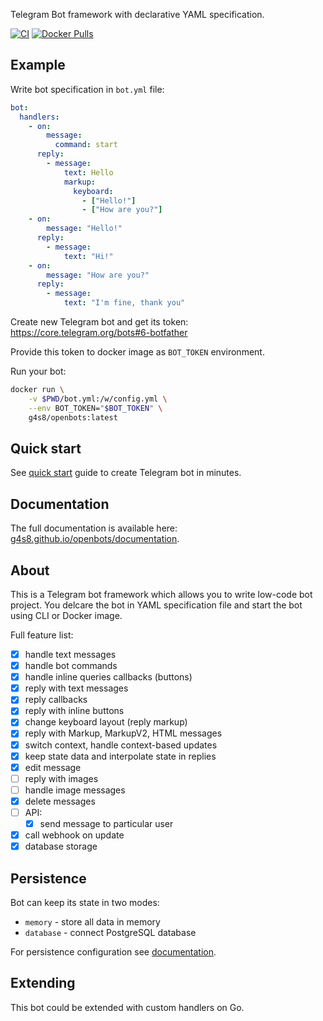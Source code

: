 Telegram Bot framework with declarative YAML specification.

[![CI](https://github.com/g4s8/openbots/actions/workflows/go.yml/badge.svg)](https://github.com/g4s8/openbots/actions/workflows/go.yml)
[![Docker Pulls](https://img.shields.io/docker/pulls/g4s8/openbots)](https://hub.docker.com/r/g4s8/openbots)

## Example

Write bot specification in `bot.yml` file:
```yaml
bot:
  handlers:
    - on:
        message:
          command: start
      reply:
        - message:
            text: Hello
            markup:
              keyboard:
                - ["Hello!"]
                - ["How are you?"]
    - on:
        message: "Hello!"
      reply:
        - message:
            text: "Hi!"
    - on:
        message: "How are you?"
      reply:
        - message:
            text: "I'm fine, thank you"
```
Create new Telegram bot and get its token: https://core.telegram.org/bots#6-botfather

Provide this token to docker image as `BOT_TOKEN` environment.

Run your bot:
```sh
docker run \
    -v $PWD/bot.yml:/w/config.yml \
    --env BOT_TOKEN="$BOT_TOKEN" \
    g4s8/openbots:latest
```

## Quick start

See [quick start](https://g4s8.github.io/openbots/quickstart/) guide to create Telegram bot in minutes.

## Documentation

The full documentation is available here: [g4s8.github.io/openbots/documentation](https://g4s8.github.io/openbots/documentation/).

## About

This is a Telegram bot framework which allows you to write low-code bot project. You delcare the bot in YAML specification
file and start the bot using CLI or Docker image.

Full feature list:
 - [x] handle text messages
 - [x] handle bot commands
 - [x] handle inline queries callbacks (buttons)
 - [x] reply with text messages
 - [x] reply callbacks
 - [x] reply with inline buttons
 - [x] change keyboard layout (reply markup)
 - [x] reply with Markup, MarkupV2, HTML messages
 - [x] switch context, handle context-based updates
 - [x] keep state data and interpolate state in replies
 - [x] edit message
 - [ ] reply with images
 - [ ] handle image messages
 - [x] delete messages
 - [ ] API:
   - [x] send message to particular user
 - [x] call webhook on update
 - [x] database storage
 
## Persistence

Bot can keep its state in two modes:
 - `memory` - store all data in memory
 - `database` - connect PostgreSQL database

For persistence configuration see [documentation](https://g4s8.github.io/openbots/persistence).

## Extending

This bot could be extended with custom handlers on Go.
